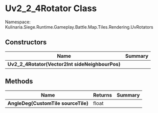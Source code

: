 # Uv2_2_4Rotator Class

Namespace: Kulinaria.Siege.Runtime.Gameplay.Battle.Map.Tiles.Rendering.UvRotators


## Constructors

| Name | Summary |
|---|---|
| **Uv2_2_4Rotator(Vector2Int sideNeighbourPos)** |  |
## Methods

| Name | Returns | Summary |
|---|---|---|
| **AngleDeg(CustomTile sourceTile)** | float |  |
